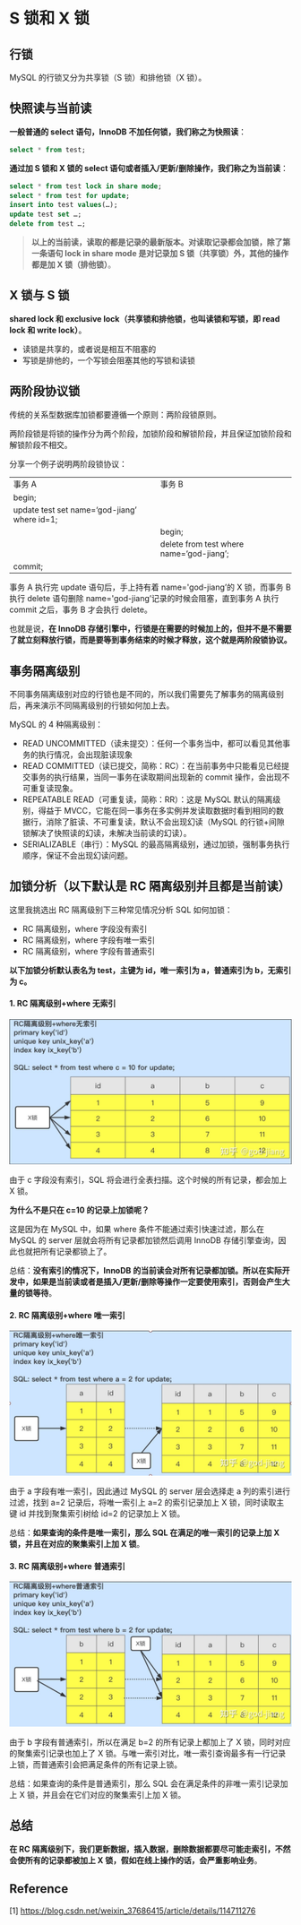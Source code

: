 # S 锁和 X 锁

## 行锁

MySQL 的行锁又分为共享锁（S 锁）和排他锁（X 锁）。

## 快照读与当前读

**一般普通的 select 语句，InnoDB 不加任何锁，我们称之为快照读**：

```sql
select * from test;
```

**通过加 S 锁和 X 锁的 select 语句或者插入/更新/删除操作，我们称之为当前读**：

```sql
select * from test lock in share mode;
select * from test for update;
insert into test values(…);
update test set …;
delete from test …;
```

> **以上的当前读，读取的都是记录的最新版本。对读取记录都会加锁，除了第一条语句 lock in share mode 是对记录加 S 锁（共享锁）外，其他的操作都是加 X 锁（排他锁）**。

## X 锁与 S 锁

**shared lock 和 exclusive lock（共享锁和排他锁，也叫读锁和写锁，即 read lock 和 write lock）**。

* 读锁是共享的，或者说是相互不阻塞的
* 写锁是排他的，一个写锁会阻塞其他的写锁和读锁

## 两阶段协议锁

传统的关系型数据库加锁都要遵循一个原则：两阶段锁原则。

两阶段锁是将锁的操作分为两个阶段，加锁阶段和解锁阶段，并且保证加锁阶段和解锁阶段不相交。

分享一个例子说明两阶段锁协议：

|                                              |                                          |
| -------------------------------------------- | ---------------------------------------- |
| 事务 A                                        | 事务 B                                    |
| begin;                                       |                                          |
| update test set name=‘god-jiang’ where id=1; |                                          |
|                                              | begin;                                   |
|                                              | delete from test where name=‘god-jiang’; |
| commit;                                      |                                          |

事务 A 执行完 update 语句后，手上持有着 name='god-jiang’的 X 锁，而事务 B 执行 delete 语句删除 name='god-jiang’记录的时候会阻塞，直到事务 A 执行 commit 之后，事务 B 才会执行 delete。

也就是说，**在 InnoDB 存储引擎中，行锁是在需要的时候加上的，但并不是不需要了就立刻释放行锁，而是要等到事务结束的时候才释放，这个就是两阶段锁协议。**

## 事务隔离级别

不同事务隔离级别对应的行锁也是不同的，所以我们需要先了解事务的隔离级别后，再来演示不同隔离级别的行锁如何加上去。

MySQL 的 4 种隔离级别：

* READ UNCOMMITTED（读未提交）：任何一个事务当中，都可以看见其他事务的执行情况，会出现脏读现象
* READ COMMITTED（读已提交，简称：RC）：在当前事务中只能看见已经提交事务的执行结果，当同一事务在读取期间出现新的 commit 操作，会出现不可重复读现象。
* REPEATABLE READ（可重复读，简称：RR）：这是 MySQL 默认的隔离级别，得益于 MVCC，它能在同一事务在多实例并发读取数据时看到相同的数据行，消除了脏读、不可重复读，默认不会出现幻读（MySQL 的行锁+间隙锁解决了快照读的幻读，未解决当前读的幻读）。
* SERIALIZABLE（串行）：MySQL 的最高隔离级别，通过加锁，强制事务执行顺序，保证不会出现幻读问题。

## 加锁分析（以下默认是 RC 隔离级别并且都是当前读）

这里我挑选出 RC 隔离级别下三种常见情况分析 SQL 如何加锁：

* RC 隔离级别，where 字段没有索引
* RC 隔离级别，where 字段有唯一索引
* RC 隔离级别，where 字段有普通索引

**以下加锁分析默认表名为 test，主键为 id，唯一索引为 a，普通索引为 b，无索引为 c。**

#### 1. RC 隔离级别+where 无索引

![img](image/141f2d58fa79ab540ed72706f90d0b67.png)

由于 c 字段没有索引，SQL 将会进行全表扫描。这个时候的所有记录，都会加上 X 锁。

**为什么不是只在 c=10 的记录上加锁呢？**

这是因为在 MySQL 中，如果 where 条件不能通过索引快速过滤，那么在 MySQL 的 server 层就会将所有记录都加锁然后调用 InnoDB 存储引擎查询，因此也就把所有记录都锁上了。

总结：**没有索引的情况下，InnoDB 的当前读会对所有记录都加锁。所以在实际开发中，如果是当前读或者是插入/更新/删除等操作一定要使用索引，否则会产生大量的锁等待**。

#### 2. RC 隔离级别+where 唯一索引

![img](image/fa905e54c6996e829643db0e67112fb5.png)

由于 a 字段有唯一索引，因此通过 MySQL 的 server 层会选择走 a 列的索引进行过滤，找到 a=2 记录后，将唯一索引上 a=2 的索引记录加上 X 锁，同时读取主键 id 并找到聚集索引树给 id=2 的记录加上 X 锁。

总结：**如果查询的条件是唯一索引，那么 SQL 在满足的唯一索引的记录上加 X 锁，并且在对应的聚集索引上加 X 锁**。

#### 3. RC 隔离级别+where 普通索引

![img](image/28303608d5fc0cf03425547df79bd55b.png)

由于 b 字段有普通索引，所以在满足 b=2 的所有记录上都加上了 X 锁，同时对应的聚集索引记录也加上了 X 锁。与唯一索引对比，唯一索引查询最多有一行记录上锁，而普通索引会把满足条件的所有记录上锁。

总结：如果查询的条件是普通索引，那么 SQL 会在满足条件的非唯一索引记录加上 X 锁，并且会在它们对应的聚集索引上加 X 锁。

## 总结

**在 RC 隔离级别下，我们更新数据，插入数据，删除数据都要尽可能走索引，不然会使所有的记录都被加上 X 锁，假如在线上操作的话，会严重影响业务**。

## Reference

[1] <https://blog.csdn.net/weixin_37686415/article/details/114711276>
